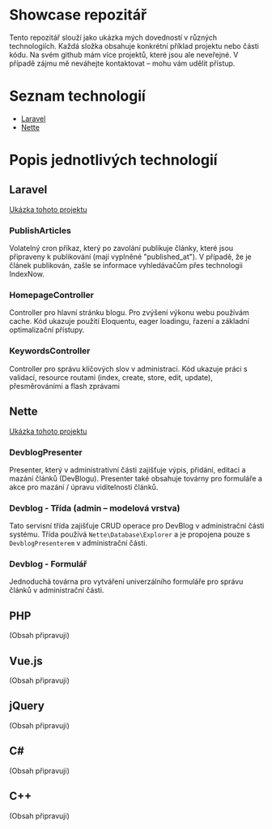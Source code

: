 # Showcase repozitář

Tento repozitář slouží jako ukázka mých dovedností v různých technologiích. Každá složka obsahuje konkrétní příklad projektu nebo části kódu.
Na svém github mám více projektů, které jsou ale neveřejné. V případě zájmu mě neváhejte kontaktovat – mohu vám udělit přístup.

# Seznam technologií

- [Laravel](https://github.com/Marks98/showcase/tree/master/laravel)
- [Nette](https://github.com/Marks98/showcase/tree/master/nette)

# Popis jednotlivých technologií

## Laravel

[Ukázka tohoto projektu](https://odvsehotrochu.cz/)

### PublishArticles

Volatelný cron příkaz, který po zavolání publikuje články, které jsou připraveny k publikování (mají vyplněné "published_at"). V případě, že je článek publikován, zašle se informace vyhledávačům přes technologii IndexNow.

### HomepageController

Controller pro hlavní stránku blogu. Pro zvýšení výkonu webu používám cache. Kód ukazuje použití Eloquentu, eager loadingu, řazení a základní optimalizační přístupy.

### KeywordsController

Controller pro správu klíčových slov v administraci. Kód ukazuje práci s validací,  resource routami (index, create, store, edit, update), přesměrováními a flash zprávami

## Nette

[Ukázka tohoto projektu](https://starboltgames.com/)

### DevblogPresenter

Presenter, který v administrativní části zajišťuje výpis, přidání, editaci a mazání článků (DevBlogu). Presenter také obsahuje továrny pro formuláře a akce pro mazání / úpravu viditelnosti článků.

### Devblog - Třída (admin – modelová vrstva)

Tato servisní třída zajišťuje CRUD operace pro DevBlog v administrační části systému. Třída používá `Nette\Database\Explorer` a je propojena pouze s `DevblogPresenterem` v administrační části.

### Devblog - Formulář

Jednoduchá továrna pro vytváření univerzálního formuláře pro správu článků v administrační části.

## PHP
(Obsah připravuji)

## Vue.js
(Obsah připravuji)

## jQuery
(Obsah připravuji)

## C#
(Obsah připravuji)

## C++
(Obsah připravuji)
